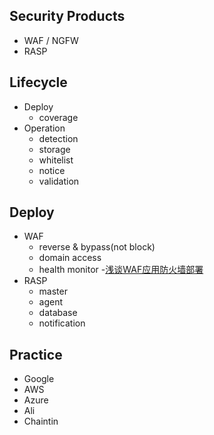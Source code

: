 ## Security Products
- WAF / NGFW
- RASP

## Lifecycle
- Deploy 
  - coverage 
- Operation
  - detection
  - storage
  - whitelist
  - notice
  - validation

## Deploy
- WAF
  - reverse & bypass(not block)
  - domain access
  - health monitor
-[浅谈WAF应用防火墙部署](https://zhuanlan.zhihu.com/p/386852978) 
- RASP
  - master
  - agent
  - database
  - notification



## Practice
- Google
- AWS
- Azure
- Ali
- Chaintin
